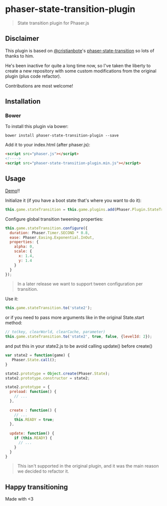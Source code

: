 # phaser-state-transition-plugin

> State transition plugin for Phaser.js

## Disclaimer

This plugin is based on [@cristianbote](https://github.com/cristianbote)'s [phaser-state-transition](https://github.com/cristianbote/phaser-state-transition) so lots of thanks to him.

He's been inactive for quite a long time now, so I've taken the liberty to create a new repository with some custom modifications from the original plugin (plus code refactor).

Contributions are most welcome!

## Installation

### Bower

To install this plugin via bower:
```
bower install phaser-state-transition-plugin --save
```
Add it to your index.html (after phaser.js):
```html
<script src="phaser.js"></script>
<!---->
<script src="phaser-state-transition-plugin.min.js"></script>
```

## Usage

[Demo](http://aaccurso.github.io/phaser-state-transition-plugin/demo/)!!

Initialize it (if you have a boot state that's where you want to do it):
```js
this.game.stateTransition = this.game.plugins.add(Phaser.Plugin.StateTransition);
```

Configure global transition tweening properties:
```js
this.game.stateTransition.configure({
  duration: Phaser.Timer.SECOND * 0.8,
  ease: Phaser.Easing.Exponential.InOut,
  properties: {
    alpha: 0,
    scale: {
      x: 1.4,
      y: 1.4
    }
  }
});
```
> In a later release we want to support tween configuration per transition.

Use it:
```js
this.game.stateTransition.to('state2');
```
or if you need to pass more arguments like in the original State.start method:
```js
// to(key, clearWorld, clearCache, parameter)
this.game.stateTransition.to('state2', true, false, {levelId: 2});
```

and put this in your state2.js to be avoid calling update() before create()
```js
var state2 = function(game) {
   Phaser.State.call();
}

state2.prototype = Object.create(Phaser.State);
state2.prototype.constructor = state2;

state2.prototype = {
  preload: function() {
    // ...
  },
   
  create : function() {
    // ...
    this.READY = true;
  },
   
  update: function() {
    if (this.READY) {
      // ...
    }
  }
}
```

> This isn't supported in the original plugin, and it was the main reason we decided to refactor it.

## Happy transitioning
Made with <3
